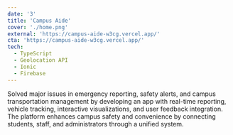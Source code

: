 ```yaml
---
date: '3'
title: 'Campus Aide'
cover: './home.png'
external: 'https://campus-aide-w3cg.vercel.app/'
cta: 'https://campus-aide-w3cg.vercel.app/'
tech:
  - TypeScript
  - Geolocation API
  - Ionic
  - Firebase
---
```


Solved major issues in emergency reporting, safety alerts, and campus transportation management by developing an app with real-time reporting, vehicle tracking, interactive visualizations, and user feedback integration. The platform enhances campus safety and convenience by connecting students, staff, and administrators through a unified system.
